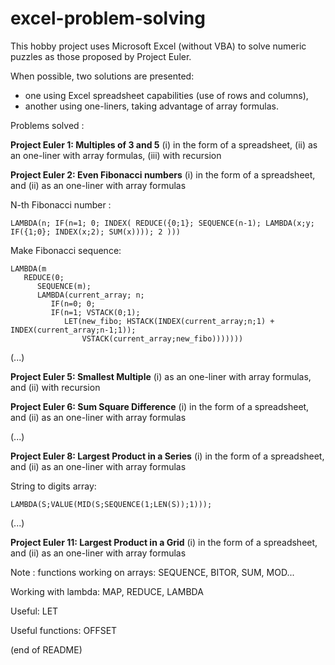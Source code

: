 # excel-problem-solving

This hobby project uses Microsoft Excel (without VBA) to solve numeric puzzles as those proposed by Project Euler.

When possible, two solutions are presented:  
- one using Excel spreadsheet capabilities (use of rows and columns),  
- another using one-liners, taking advantage of array formulas.

Problems solved :

**Project Euler 1: Multiples of 3 and 5** (i) in the form of a spreadsheet, (ii) as an one-liner with array formulas, (iii) with recursion

**Project Euler 2: Even Fibonacci numbers** (i) in the form of a spreadsheet, and (ii) as an one-liner with array formulas

N-th Fibonacci number :
```
LAMBDA(n; IF(n=1; 0; INDEX( REDUCE({0;1}; SEQUENCE(n-1); LAMBDA(x;y; IF({1;0}; INDEX(x;2); SUM(x)))); 2 )))
```

Make Fibonacci sequence:
```
LAMBDA(m
   REDUCE(0;
      SEQUENCE(m);
      LAMBDA(current_array; n;
         IF(n=0; 0;
         IF(n=1; VSTACK(0;1);
            LET(new_fibo; HSTACK(INDEX(current_array;n;1) + INDEX(current_array;n-1;1));
                VSTACK(current_array;new_fibo)))))))
```

(...)

**Project Euler 5: Smallest Multiple** (i) as an one-liner with array formulas, and (ii) with recursion

**Project Euler 6: Sum Square Difference** (i) in the form of a spreadsheet, and (ii) as an one-liner with array formulas

(...)

**Project Euler 8: Largest Product in a Series** (i) in the form of a spreadsheet, and (ii) as an one-liner with array formulas

String to digits array:
```
LAMBDA(S;VALUE(MID(S;SEQUENCE(1;LEN(S));1)));
```

(...)

**Project Euler 11: Largest Product in a Grid** (i) in the form of a spreadsheet, and (ii) as an one-liner with array formulas

Note : functions working on arrays: SEQUENCE, BITOR, SUM, MOD...

Working with lambda: MAP, REDUCE, LAMBDA

Useful: LET

Useful functions: OFFSET

(end of README)
